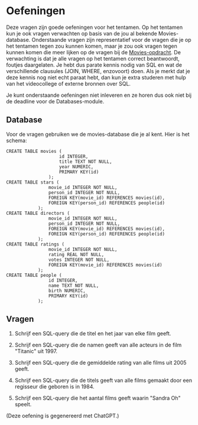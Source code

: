 # Oefeningen

Deze vragen zijn goede oefeningen voor het tentamen. Op het tentamen kun je ook vragen verwachten op basis van de jou al bekende Movies-database. Onderstaande vragen zijn representatief voor de vragen die je op het tentamen tegen zou kunnen komen, maar je zou ook vragen tegen kunnen komen die meer lijken op de vragen bij de [Movies-opdracht](/databases/movies). De verwachting is dat je alle vragen op het tentamen correct beantwoordt, foutjes daargelaten. Je hebt dus parate kennis nodig van SQL en wat de verschillende clausules (JOIN, WHERE, enzovoort) doen. Als je merkt dat je deze kennis nog niet echt paraat hebt, dan kun je extra studeren met hulp van het videocollege of externe bronnen over SQL.

Je kunt onderstaande oefeningen niet inleveren en ze horen dus ook niet bij de deadline voor de Databases-module.

## Database

Voor de vragen gebruiken we de movies-database die je al kent. Hier is het schema:

    CREATE TABLE movies (
                        id INTEGER,
                        title TEXT NOT NULL,
                        year NUMERIC,
                        PRIMARY KEY(id)
                    );
    CREATE TABLE stars (
                    movie_id INTEGER NOT NULL,
                    person_id INTEGER NOT NULL,
                    FOREIGN KEY(movie_id) REFERENCES movies(id),
                    FOREIGN KEY(person_id) REFERENCES people(id)
                );
    CREATE TABLE directors (
                    movie_id INTEGER NOT NULL,
                    person_id INTEGER NOT NULL,
                    FOREIGN KEY(movie_id) REFERENCES movies(id),
                    FOREIGN KEY(person_id) REFERENCES people(id)
                );
    CREATE TABLE ratings (
                    movie_id INTEGER NOT NULL,
                    rating REAL NOT NULL,
                    votes INTEGER NOT NULL,
                    FOREIGN KEY(movie_id) REFERENCES movies(id)
                );
    CREATE TABLE people (
                    id INTEGER,
                    name TEXT NOT NULL,
                    birth NUMERIC,
                    PRIMARY KEY(id)
                );

## Vragen

1. Schrijf een SQL-query die de titel en het jaar van elke film geeft.

2. Schrijf een SQL-query die de namen geeft van alle acteurs in de film "Titanic" uit 1997.

3. Schrijf een SQL-query die de gemiddelde rating van alle films uit 2005 geeft.

4. Schrijf een SQL-query die de titels geeft van alle films gemaakt door een regisseur die geboren is in 1984.

5. Schrijf een SQL-query die het aantal films geeft waarin "Sandra Oh" speelt.

(Deze oefening is gegenereerd met ChatGPT.)
